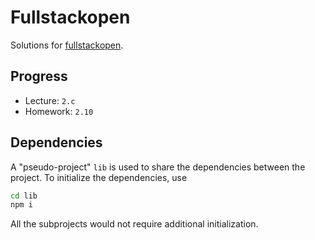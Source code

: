 # Fullstackopen
Solutions for [fullstackopen](https://fullstackopen.com/en/).

## Progress
- Lecture: `2.c`
- Homework: `2.10`

## Dependencies

A "pseudo-project" `lib` is used to share the dependencies between the project.
To initialize the dependencies, use
```bash
cd lib
npm i
```

All the subprojects would not require additional initialization.
